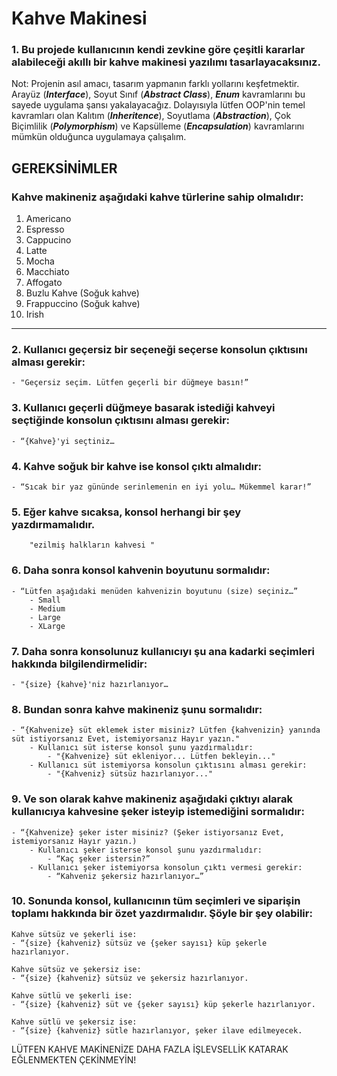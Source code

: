 # Kahve Makinesi
 
### 1. Bu projede kullanıcının kendi zevkine göre çeşitli kararlar alabileceği akıllı bir kahve makinesi yazılımı tasarlayacaksınız.
   Not: Projenin asıl amacı, tasarım yapmanın farklı yollarını keşfetmektir. Arayüz (_**Interface**_), Soyut Sınıf (**_Abstract Class_**), **_Enum_** kavramlarını bu sayede uygulama şansı yakalayacağız. Dolayısıyla lütfen OOP'nin temel kavramları olan Kalıtım (**_Inheritence_**), Soyutlama (**_Abstraction_**), Çok Biçimlilik (**_Polymorphism_**) ve Kapsülleme (**_Encapsulation_**) kavramlarını mümkün olduğunca uygulamaya çalışalım.

## GEREKSİNİMLER
 
###   Kahve makineniz aşağıdaki kahve türlerine sahip olmalıdır:

1. Americano
2. Espresso
3. Cappucino
4. Latte
5. Mocha
6. Macchiato
7. Affogato
8. Buzlu Kahve (Soğuk kahve)
9. Frappuccino (Soğuk kahve)
10. Irish

---

### 2. Kullanıcı geçersiz bir seçeneği seçerse konsolun çıktısını alması gerekir:
    - "Geçersiz seçim. Lütfen geçerli bir düğmeye basın!”

### 3. Kullanıcı geçerli düğmeye basarak istediği kahveyi seçtiğinde konsolun çıktısını alması gerekir:
    - “{Kahve}'yi seçtiniz…

### 4. Kahve soğuk bir kahve ise konsol çıktı almalıdır:
    - “Sıcak bir yaz gününde serinlemenin en iyi yolu… Mükemmel karar!”
### 5. Eğer kahve sıcaksa, konsol herhangi bir şey yazdırmamalıdır.
        "ezilmiş halkların kahvesi "

### 6. Daha sonra konsol kahvenin boyutunu sormalıdır:
    - “Lütfen aşağıdaki menüden kahvenizin boyutunu (size) seçiniz…”
        - Small
        - Medium
        - Large
        - XLarge

### 7. Daha sonra konsolunuz kullanıcıyı şu ana kadarki seçimleri hakkında bilgilendirmelidir:
    - "{size} {kahve}'niz hazırlanıyor…

### 8. Bundan sonra kahve makineniz şunu sormalıdır:
    - “{Kahvenize} süt eklemek ister misiniz? Lütfen {kahvenizin} yanında süt istiyorsanız Evet, istemiyorsanız Hayır yazın."
        - Kullanıcı süt isterse konsol şunu yazdırmalıdır:
            - "{Kahvenize} süt ekleniyor... Lütfen bekleyin..."
        - Kullanıcı süt istemiyorsa konsolun çıktısını alması gerekir:
            - "{Kahveniz} sütsüz hazırlanıyor..."

### 9. Ve son olarak kahve makineniz aşağıdaki çıktıyı alarak kullanıcıya kahvesine şeker isteyip istemediğini sormalıdır:
    - “{Kahvenize} şeker ister misiniz? (Şeker istiyorsanız Evet, istemiyorsanız Hayır yazın.)
        - Kullanıcı şeker isterse konsol şunu yazdırmalıdır:
            - “Kaç şeker istersin?”
        - Kullanıcı şeker istemiyorsa konsolun çıktı vermesi gerekir:
            - “Kahveniz şekersiz hazırlanıyor…”

### 10. Sonunda konsol, kullanıcının tüm seçimleri ve siparişin toplamı hakkında bir özet yazdırmalıdır. Şöyle bir şey olabilir:
```
Kahve sütsüz ve şekerli ise:
- “{size} {kahveniz} sütsüz ve {şeker sayısı} küp şekerle hazırlanıyor.

Kahve sütsüz ve şekersiz ise:
- “{size} {kahveniz} sütsüz ve şekersiz hazırlanıyor.

Kahve sütlü ve şekerli ise:
- “{size} {kahveniz} süt ve {şeker sayısı} küp şekerle hazırlanıyor.

Kahve sütlü ve şekersiz ise:
- “{size} {kahveniz} sütle hazırlanıyor, şeker ilave edilmeyecek.
```

LÜTFEN KAHVE MAKİNENİZE DAHA FAZLA İŞLEVSELLİK KATARAK EĞLENMEKTEN ÇEKİNMEYİN!
